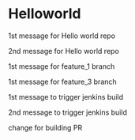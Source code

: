 # Helloworld

1st message for Hello world repo

2nd message for Hello world repo

1st message for feature_1 branch

1st message for feature_3 branch

1st message to trigger jenkins build

2nd message to trigger jenkins build

change for building PR